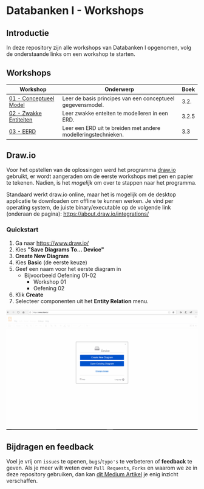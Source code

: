 # Databanken I - Workshops

## Introductie

In deze repository zijn alle workshops van Databanken I opgenomen, volg de onderstaande links om een workshop te starten.

## Workshops

| Workshop | Onderwerp | Boek |
| ----- | ---- | ---- |
| [01 - Conceptueel Model](../workshops/01-conceptueel_model/exercises.md) | Leer de basis principes van een conceptueel gegevensmodel. | 3.2. |
| [02 - Zwakke Entiteiten](../workshops/02-zwakke_entiteiten/exercises.md) | Leer zwakke enteiten te modelleren in een ERD. | 3.2.5  |
| [03 - EERD](../workshops/03-EERD/exercises.md) | Leer een ERD uit te breiden met andere modelleringstechnieken. | 3.3 |

## Draw.io
Voor het opstellen van de oplossingen werd het programma [draw.io](https://draw.io) gebruikt, er wordt aangeraden om de eerste workshops met pen en papier te tekenen. Nadien, is het *mogelijk* om over te stappen naar het programma.

Standaard werkt draw.io online, maar het is mogelijk om de desktop applicatie te downloaden om offline te kunnen werken. Je vind per operating system, de juiste binary/executable op de volgende link (onderaan de pagina): https://about.draw.io/integrations/ 

### Quickstart
1. Ga naar https://www.draw.io/
2. Kies **"Save Diagrams To... Device"**
3. **Create New Diagram**
4. Kies **Basic** (de eerste keuze)
5. Geef een naam voor het eerste diagram in
    - Bijvoorbeeld Oefening 01-02 
        - Workshop 01
        - Oefening 02
6. Klik **Create**
7. Selecteer componenten uit het  **Entity Relation** menu.

![Introduction to Draw.io](./images/draw-io-intro.gif)

## Bijdragen en feedback
Voel je vrij om `issues` te openen, `bugs`/`typo's` te verbeteren of **feedback** te geven. Als je meer wilt weten over `Pull Requests`, `Forks` en waarom we ze in deze repository gebruiken, dan kan [dit Medium Artikel](https://zellwk.com/blog/submit-pull-request) je enig inzicht verschaffen.
